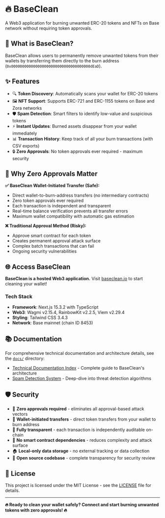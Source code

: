# 🔥 BaseClean

A Web3 application for burning unwanted ERC-20 tokens and NFTs on Base network without requiring token approvals.

## 🎯 What is BaseClean?

BaseClean allows users to permanently remove unwanted tokens from their wallets by transferring them directly to the burn address (`0x000000000000000000000000000000000000dEaD`). 

## ✨ Features

- 🔍 **Token Discovery**: Automatically scans your wallet for ERC-20 tokens
- 🖼️ **NFT Support**: Supports ERC-721 and ERC-1155 tokens on Base and Zora networks
- 🛡️ **Spam Detection**: Smart filters to identify low-value and suspicious tokens
- ⚡ **Instant Updates**: Burned assets disappear from your wallet immediately
- 📊 **Transaction History**: Keep track of all your burn transactions (with CSV exports)
- 🔒 **Zero Approvals**: No token approvals ever required - maximum security

## 🔧 Why Zero Approvals Matter

**✅ BaseClean Wallet-Initiated Transfer (Safe):**
- Direct wallet-to-burn-address transfers (no intermediary contracts)
- Zero token approvals ever required
- Each transaction is independent and transparent  
- Real-time balance verification prevents all transfer errors
- Maximum wallet compatibility with automatic gas estimation

**❌ Traditional Approval Method (Risky):**
- Approve smart contract for each token
- Creates permanent approval attack surface
- Complex batch transactions that can fail
- Ongoing security vulnerabilities

## 🌐 Access BaseClean

**BaseClean is a hosted Web3 application.** Visit [baseclean.io](https://baseclean.io) to start cleaning your wallet!

### Tech Stack
- **Framework**: Next.js 15.3.2 with TypeScript
- **Web3**: Wagmi v2.15.4, RainbowKit v2.2.5, Viem v2.29.4
- **Styling**: Tailwind CSS 3.4.3
- **Network**: Base mainnet (chain ID 8453)

## 📚 Documentation

For comprehensive technical documentation and architecture details, see the [`docs/`](docs/) directory:

- [Technical Documentation Index](docs/README.md) - Complete guide to BaseClean's architecture
- [Spam Detection System](docs/SPAM_DETECTION.md) - Deep-dive into threat detection algorithms

## 🛡️ Security

- 🚫 **Zero approvals required** - eliminates all approval-based attack vectors
- 🔗 **Wallet-initiated transfers** - direct token transfers from your wallet to burn address
- 👀 **Fully transparent** - each transaction is independently auditable on-chain
- 🎯 **No smart contract dependencies** - reduces complexity and attack surface
- 🏠 **Local-only data storage** - no external tracking or data collection
- 📖 **Open source codebase** - complete transparency for security review

## 📄 License

This project is licensed under the MIT License - see the [LICENSE](LICENSE) file for details.

---

**🔥 Ready to clean your wallet safely? Connect and start burning unwanted tokens with zero approvals! 🔥**
